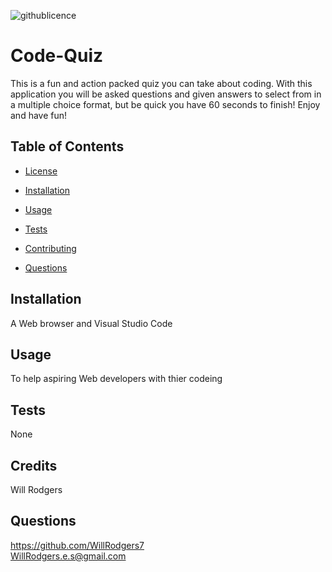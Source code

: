 ![githublicence](https://img.shields.io/badge/None-Licence-lightgrey)
 # Code-Quiz
 This is a fun and action packed quiz you can take about coding. With this application you will be asked questions and given answers to select from in a multiple choice format, but be quick you have 60 seconds to finish! Enjoy and have fun!

 ## Table of Contents 

 * [License](#license)
 
 * [Installation](#installation)
 
 * [Usage](#usage)
 
 * [Tests](#tests)
 
 * [Contributing](#contribute)
 
 * [Questions](#questions)

## Installation
A Web browser and Visual Studio Code
## Usage
To help aspiring Web developers with thier codeing 
## Tests
None
## Credits
Will Rodgers
## Questions
<https://github.com/WillRodgers7></br>
WillRodgers.e.s@gmail.com




